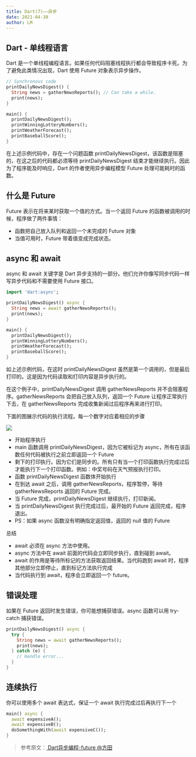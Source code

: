 ```yaml
---
title: Dart(7)——异步
date: 2021-04-30
author: LM
---
```


## Dart - 单线程语言

Dart 是一个单线程编程语言。如果任何代码阻塞线程执行都会导致程序卡死。为了避免此类情况出现，Dart 使用 Future 对象表示异步操作。

```dart
// Synchronous code
printDailyNewsDigest() {
  String news = gatherNewsReports(); // Can take a while.
  print(news);
}

main() {
  printDailyNewsDigest();
  printWinningLotteryNumbers();
  printWeatherForecast();
  printBaseballScore();
}
```

在上述示例代码中，存在一个问题函数 printDailyNewsDigest，该函数是阻塞的，在这之后的代码都必须等待 printDailyNewsDigest 结束才能继续执行。因此为了程序能及时响应，Dart 的作者使用异步编程模型 Future 处理可能耗时的函数。

## 什么是 Future

Future 表示在将来某时获取一个值的方式。当一个返回 Future 的函数被调用的时候，程序做了两件事情：

- 函数把自己放入队列和返回一个未完成的 Future 对象
- 当值可用时，Future 带着值变成完成状态。

## async 和 await

async 和 await 关键字是 Dart 异步支持的一部分。他们允许你像写同步代码一样写异步代码和不需要使用 Future 接口。

```dart
import 'dart:async';

printDailyNewsDigest() async {
  String news = await gatherNewsReports();
  print(news);
}

main() {
  printDailyNewsDigest();
  printWinningLotteryNumbers();
  printWeatherForecast();
  printBaseballScore();
}
```

如上述示例代码，在这时 printDailyNewsDigest 虽然是第一个调用的，但是最后打印的。这是因为代码读取和打印内容是异步执行的。

在这个例子中，printDailyNewsDigest 调用 gatherNewsReports 并不会阻塞程序。gatherNewsReports 会把自己放入队列，返回一个 Future 让程序正常执行下去，在 gatherNewsReports 完成收集新闻过后程序再来进行打印。

下面的图展示代码的执行流程。每一个数字对应着相应的步骤

![](https://gitee.com/LM-J/drawingbed/raw/master/img/56.png)

- 开始程序执行
- main 函数调用 printDailyNewsDigest，因为它被标记为 async，所有在该函数任何代码被执行之前立即返回一个 Future
- 剩下的打印执行。因为它们是同步的。所有只有当一个打印函数执行完成过后才能执行下一个打印函数。例如：中奖号码在天气预报执行打印。
- 函数 printDailyNewsDigest 函数体开始执行
- 在到达 await 之后，调用 gatherNewsReports，程序暂停，等待 gatherNewsReports 返回的 Future 完成。
- 当 Future 完成，printDailyNewsDigest 继续执行，打印新闻。
- 当 printDailyNewsDigest 执行完成过后，最开始的 Future 返回完成，程序退出。
- PS：如果 async 函数没有明确指定返回值，返回的 null 值的 Future

总结

- await 必须在 async 方法中使用。
- async 方法中在 await 前面的代码会立即同步执行，直到碰到 await。
- await 的作用是等待所标记的方法获取返回结果。当代码跑到 await 时，程序其他部分立即停止，直到标记方法执行完成
- 当代码执行到 await，程序会立即返回一个 future。

## 错误处理

如果在 Future 返回时发生错误，你可能想捕获错误。async 函数可以用 try-catch 捕获错误。

```dart
printDailyNewsDigest() async {
  try {
    String news = await gatherNewsReports();
    print(news);
  } catch (e) {
    // Handle error...
  }
}
```

## 连续执行

你可以使用多个 await 表达式，保证一个 await 执行完成过后再执行下一个

```dart
main() async {
  await expensiveA();
  await expensiveB();
  doSomethingWith(await expensiveC());
}
```

> 参考原文：[ Dart异步编程-future  @方田 ](https://www.cnblogs.com/hygblog/p/9078608.html)

